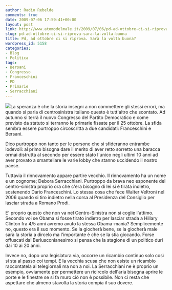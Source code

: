 ```yaml
---
author: Radio Rebelde
comments: true
date: 2009-07-06 17:59:41+00:00
layout: post
link: http://www.atomodelmale.it/2009/07/06/pd-ad-ottobre-ci-si-riprova-sara-la-volta-buona/
slug: pd-ad-ottobre-ci-si-riprova-sara-la-volta-buona
title: Pd, ad ottobre ci si riprova. Sarà la volta buona?
wordpress_id: 5158
categories:
- Blog
- Politica
tags:
- Bersani
- Congresso
- Franceschini
- PD
- Primarie
- Serracchiani
---
```


![](http://www.atomodelmale.it/wp-content/uploads/2009/07/franceschini_bersani-300x130.jpg)La speranza è che la storia insegni a non commettere gli stessi errori, ma quando si parla di centrosinistra italiano questo è tutt'altro che scontato.
Ad autunno si terrà il nuovo Congresso del Partito Democratico e come previsto da statuto si terranno le primarie fissate per il 25 ottobre.
La sfida sembra essere purtroppo circoscritta a due candidati: Franceschini e Bersani.

Dico purtroppo non tanto per le persone che si sfideranno entrambe lodevoli: al primo bisogna dare il merito di aver retto sorretto una baracca ormai distrutta al secondo per essere stato l'unico negli ultimi 10 anni ad aver provato a smantellare le varie lobby che stanno uccidendo il nostro paese.<!-- more -->



Tuttavia il rinnovamento appare partire vecchio. Il rinnovamento ha un nome e un cognome; Debora Serracchiani. Purtroppo da brava neo esponente del centro-sinistra proprio ora che c'era bisogno di lei si è tirata indietro, sostenendo Dario Franceschini. Lo stessa cosa che fece Walter Veltroni nel 2006 quando si tiro indietro nella corsa al Presidenza del Consiglio per lasciar strada a Romano Prodi.

E' proprio questo che non va nel Centro-Sinistra non si coglie l'attimo. Secondo voi se Obama si fosse tirato indietro per lasciar strada a Hillary Clinton fra 4/5 anni avremo avuto la stessa Obama-mania? Semplicemente no, questo era il suo momento. Se la giocherà bene, se la giocherà male sarà la storia a dircelo ma l'importante è che se la stia giocando.
Forse offuscati dal Berlusconianesimo si pensa che la stagione di un politico duri dai 10 ai 20 anni.

Invece no, dopo una legislatura via, occorre un ricambio continuo solo così si sta al passo coi tempi. E la vecchia scusa che non esiste un ricambio raccontatela ai telegiornali ma non a noi. La Serracchiani ne è proprio un esempio, ovviamente per permettere un ricircolo dell'aria bisogna aprire le porte e le finestre se si fa muro ciò non è possibile.
Non ci resta che aspettare che almeno stavolta la storia compia il suo dovere.
